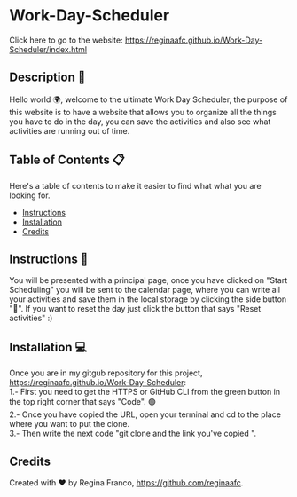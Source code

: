 # Work-Day-Scheduler
Click here to go to the website: <https://reginaafc.github.io/Work-Day-Scheduler/index.html>

## Description 📝

Hello world 🌍, welcome to the ultimate Work Day Scheduler, the purpose of this website is to have a website that allows you to organize all the things you have to do in the day, you can save the activities and also see what activities are running out of time. 

## Table of Contents 📋
Here's a table of contents to make it easier to find what what you are looking for.
- [Instructions](#instructions) 
- [Installation](#installation) 
- [Credits](#credits)

## Instructions 🧭
You will be presented with a principal page, once you have clicked on "Start Scheduling" you will be sent to the calendar page, where you can write all your activities and save them in the local storage by clicking the side button "💾". If you want to reset the day just click the button that says "Reset activities" :)

## Installation 💻
Once you are in my gitgub repository for this project, <https://reginaafc.github.io/Work-Day-Scheduler>: 
<br>
1.- First you need to get the HTTPS or GitHub CLI from the green button in the top right corner that says "Code". 🟢
<br>
2.- Once you have copied the URL, open your terminal and cd to the place where you want to put the clone. 
<br>
3.- Then write the next code "git clone and the link you've copied ".

## Credits
Created with ♥️ by Regina Franco, <https://github.com/reginaafc>.
